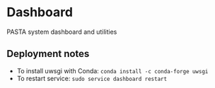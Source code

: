 # Dashboard
PASTA system dashboard and utilities

## Deployment notes
 - To install uwsgi with Conda: `conda install -c conda-forge uwsgi`
 - To restart service: `sudo service dashboard restart`

